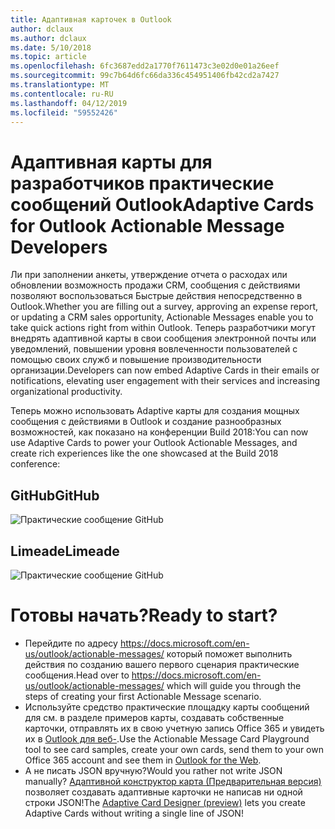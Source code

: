 ```yaml
---
title: Адаптивная карточек в Outlook
author: dclaux
ms.author: dclaux
ms.date: 5/10/2018
ms.topic: article
ms.openlocfilehash: 6fc3687edd2a1770f7611473c3e02d0e01a26eef
ms.sourcegitcommit: 99c7b64d6fc66da336c454951406fb42cd2a7427
ms.translationtype: MT
ms.contentlocale: ru-RU
ms.lasthandoff: 04/12/2019
ms.locfileid: "59552426"
---
```

# <a name="adaptive-cards-for-outlook-actionable-message-developers"></a><span data-ttu-id="36edd-102">Адаптивная карты для разработчиков практические сообщений Outlook</span><span class="sxs-lookup"><span data-stu-id="36edd-102">Adaptive Cards for Outlook Actionable Message Developers</span></span>

<span data-ttu-id="36edd-103">Ли при заполнении анкеты, утверждение отчета о расходах или обновлении возможность продажи CRM, сообщения с действиями позволяют воспользоваться Быстрые действия непосредственно в Outlook.</span><span class="sxs-lookup"><span data-stu-id="36edd-103">Whether you are filling out a survey, approving an expense report, or updating a CRM sales opportunity, Actionable Messages enable you to take quick actions right from within Outlook.</span></span> <span data-ttu-id="36edd-104">Теперь разработчики могут внедрять адаптивной карты в свои сообщения электронной почты или уведомлений, повышении уровня вовлеченности пользователей с помощью своих служб и повышение производительности организации.</span><span class="sxs-lookup"><span data-stu-id="36edd-104">Developers can now embed Adaptive Cards in their emails or notifications, elevating user engagement with their services and increasing organizational productivity.</span></span>

<span data-ttu-id="36edd-105">Теперь можно использовать Adaptive карты для создания мощных сообщения с действиями в Outlook и создание разнообразных возможностей, как показано на конференции Build 2018:</span><span class="sxs-lookup"><span data-stu-id="36edd-105">You can now use Adaptive Cards to power your Outlook Actionable Messages, and create rich experiences like the one showcased at the Build 2018 conference:</span></span>

## <a name="github"></a><span data-ttu-id="36edd-106">GitHub</span><span class="sxs-lookup"><span data-stu-id="36edd-106">GitHub</span></span>
![Практические сообщение GitHub](media/outlook/GitHub.png)

## <a name="limeade"></a><span data-ttu-id="36edd-108">Limeade</span><span class="sxs-lookup"><span data-stu-id="36edd-108">Limeade</span></span>
![Практические сообщение GitHub](media/outlook/Limeade.jpg)


# <a name="ready-to-start"></a><span data-ttu-id="36edd-110">Готовы начать?</span><span class="sxs-lookup"><span data-stu-id="36edd-110">Ready to start?</span></span>

- <span data-ttu-id="36edd-111">Перейдите по адресу https://docs.microsoft.com/en-us/outlook/actionable-messages/ который поможет выполнить действия по созданию вашего первого сценария практические сообщения.</span><span class="sxs-lookup"><span data-stu-id="36edd-111">Head over to https://docs.microsoft.com/en-us/outlook/actionable-messages/ which will guide you through the steps of creating your first Actionable Message scenario.</span></span>
- <span data-ttu-id="36edd-112">Используйте средство практические площадку карты сообщений для см. в разделе примеров карты, создавать собственные карточки, отправлять их в свою учетную запись Office 365 и увидеть их в [Outlook для веб-](https://outlook.office.com).</span><span class="sxs-lookup"><span data-stu-id="36edd-112">Use the Actionable Message Card Playground tool to see card samples, create your own cards, send them to your own Office 365 account and see them in [Outlook for the Web](https://outlook.office.com).</span></span>
- <span data-ttu-id="36edd-113">А не писать JSON вручную?</span><span class="sxs-lookup"><span data-stu-id="36edd-113">Would you rather not write JSON manually?</span></span> <span data-ttu-id="36edd-114">[Адаптивной конструктор карта (Предварительная версия)](https://acdesignerbeta.azurewebsites.net) позволяет создавать адаптивные карточки не написав ни одной строки JSON!</span><span class="sxs-lookup"><span data-stu-id="36edd-114">The [Adaptive Card Designer (preview)](https://acdesignerbeta.azurewebsites.net) lets you create Adaptive Cards without writing a single line of JSON!</span></span>